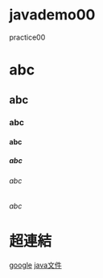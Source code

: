 # javademo00
practice00

# abc
## abc
### abc
#### abc
##### abc
###### abc
###### abc 

# 超連結
[google](www.google.com)
[java文件](javaDemo02/src/main/java/model/Stock.java)
